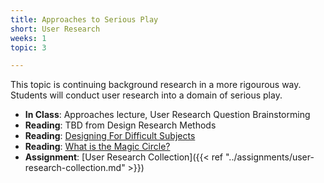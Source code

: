 ```yaml
---
title: Approaches to Serious Play
short: User Research
weeks: 1
topic: 3

---
```


This topic is continuing background research in a more rigourous way. Students will conduct user research into a domain of serious play.

- **In Class**: Approaches lecture, User Research Question Brainstorming
- **Reading**: TBD from Design Research Methods
- **Reading**: [Designing For Difficult Subjects](https://gdt.stanford.edu/designing-for-difficult-subjects/)
- **Reading**: [What is the Magic Circle?](https://gdt.stanford.edu/what-is-the-magic-circle/)
- **Assignment**: [User Research Collection]({{< ref "../assignments/user-research-collection.md" >}})